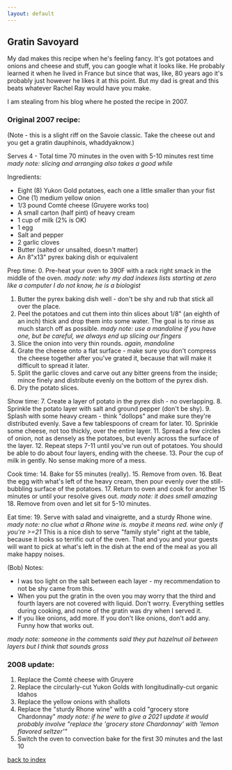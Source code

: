 ```yaml
---
layout: default
---
```



## Gratin Savoyard
<!---
Name: Madeline Corrigan
Github Username: mady-c
-->
My dad makes this recipe when he's feeling fancy. It's got potatoes and onions and cheese and stuff, you can google what it looks like. He probably learned it when he lived in France but since that was, like, 80 years ago it's probably just however he likes it at this point. But my dad is great and this beats whatever Rachel Ray would have you make. 

I am stealing from his blog where he posted the recipe in 2007. 

### Original 2007 recipe: 
(Note - this is a slight riff on the Savoie classic. Take the cheese out and you get a gratin dauphinois, whaddyaknow.)

Serves 4 - Total time 70 minutes in the oven with 5-10 minutes rest time
_mady note: slicing and arranging also takes a good while_

Ingredients:
 - Eight (8) Yukon Gold potatoes, each one a little smaller than your fist
 - One (1) medium yellow onion
 - 1/3 pound Comté cheese (Gruyere works too)
 - A small carton (half pint) of heavy cream
 - 1 cup of milk (2% is OK)
 - 1 egg
 - Salt and pepper
 - 2 garlic cloves
 - Butter (salted or unsalted, doesn't matter)
 - An 8"x13" pyrex baking dish or equivalent

Prep time: 
 0. Pre-heat your oven to 390F with a rack right smack in the middle of the oven. _mady note: why my dad indexes lists starting at zero like a computer I do not know, he is a biologist_
 1. Butter the pyrex baking dish well - don't be shy and rub that stick all over the place.
 2. Peel the potatoes and cut them into thin slices about 1/8" (an eighth of an inch) thick and drop them into some water. The goal is to rinse as much starch off as possible. _mady note: use a mandoline if you have one, but be careful, we always end up slicing our fingers_
 3. Slice the onion into very thin rounds. _again, mandoline_
 4. Grate the cheese onto a flat surface - make sure you don't compress the cheese together after you've grated it, because that will make it difficult to spread it later.
 5. Split the garlic cloves and carve out any bitter greens from the inside; mince finely and distribute evenly on the bottom of the pyrex dish.
 6. Dry the potato slices.

Show time:
 7. Create a layer of potato in the pyrex dish - no overlapping.
 8. Sprinkle the potato layer with salt and ground pepper (don't be shy).
 9. Splash with some heavy cream - think "dollops" and make sure they're distributed evenly. Save a few tablespoons of cream for later.
 10. Sprinkle some cheese, not too thickly, over the entire layer.
 11. Spread a few circles of onion, not as densely as the potatoes, but evenly across the surface of the layer.
 12. Repeat steps 7-11 until you've run out of potatoes. You should be able to do about four layers, ending with the cheese.
 13. Pour the cup of milk in gently. No sense making more of a mess.

Cook time:
 14. Bake for 55 minutes (really).
 15. Remove from oven.
 16. Beat the egg with what's left of the heavy cream, then pour evenly over the still-bubbling surface of the potatoes.
 17. Return to oven and cook for another 15 minutes or until your resolve gives out. _mady note: it does smell amazing_
 18. Remove from oven and let sit for 5-10 minutes.

Eat time:
 19. Serve with salad and vinaigrette, and a sturdy Rhone wine. _mady note: no clue what a Rhone wine is. maybe it means red. wine only if you're >=21_ This is a nice dish to serve "family style" right at the table, because it looks so terrific out of the oven. That and you and your guests will want to pick at what's left in the dish at the end of the meal as you all make happy noises.

(Bob) Notes:

 - I was too light on the salt between each layer - my recommendation to not be shy came from this.
 - When you put the gratin in the oven you may worry that the third and fourth layers are not covered with liquid. Don't worry. Everything settles during cooking, and none of the gratin was dry when I served it.
 - If you like onions, add more. If you don't like onions, don't add any. Funny how that works out.

_mady note: someone in the comments said they put hazelnut oil between layers but I think that sounds gross_

### 2008 update:
 1. Replace the Comté cheese with Gruyere
 2. Replace the circularly-cut Yukon Golds with longitudinally-cut organic Idahos
 3. Replace the yellow onions with shallots
 4. Replace the "sturdy Rhone wine" with a cold "grocery store Chardonnay" _mady note: if he were to give a 2021 update it would probably involve "replace the 'grocery store Chardonnay' with 'lemon flavored seltzer'"_
 5. Switch the oven to convection bake for the first 30 minutes and the last 10


[back to index](../)